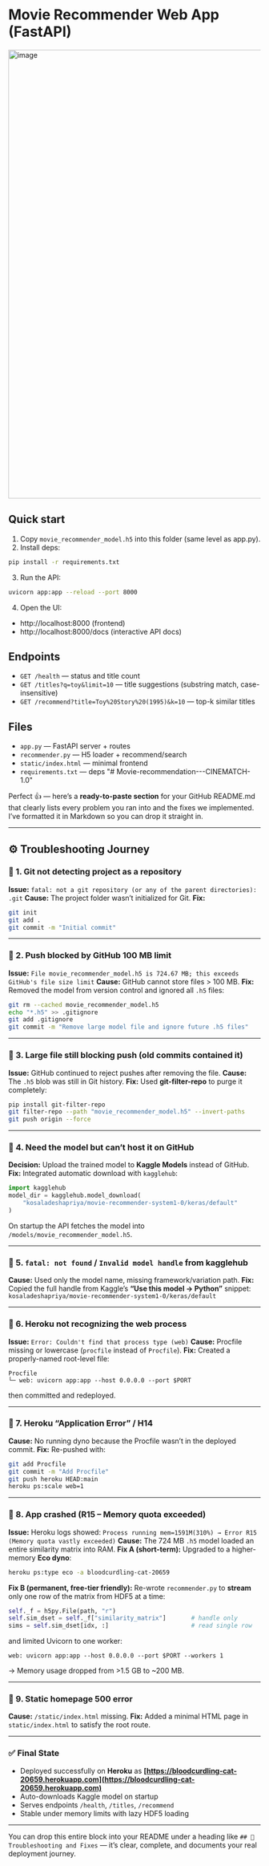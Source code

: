 # Movie Recommender Web App (FastAPI)
<img width="1919" height="895" alt="image" src="https://github.com/user-attachments/assets/c728d553-1fe7-44f7-8ba1-f9038a693389" />

## Quick start
1) Copy `movie_recommender_model.h5` into this folder (same level as app.py).
2) Install deps:
```bash
pip install -r requirements.txt
```
3) Run the API:
```bash
uvicorn app:app --reload --port 8000
```
4) Open the UI:
- http://localhost:8000  (frontend)
- http://localhost:8000/docs (interactive API docs)

## Endpoints
- `GET /health` — status and title count
- `GET /titles?q=toy&limit=10` — title suggestions (substring match, case-insensitive)
- `GET /recommend?title=Toy%20Story%20(1995)&k=10` — top-k similar titles

## Files
- `app.py` — FastAPI server + routes
- `recommender.py` — H5 loader + recommend/search
- `static/index.html` — minimal frontend
- `requirements.txt` — deps
"# Movie-recommendation---CINEMATCH-1.0" 

Perfect 👍 — here’s a **ready-to-paste section** for your GitHub README.md that clearly lists every problem you ran into and the fixes we implemented.
I’ve formatted it in Markdown so you can drop it straight in.

---

## ⚙️ Troubleshooting Journey

### 🧩 1. Git not detecting project as a repository

**Issue:**
`fatal: not a git repository (or any of the parent directories): .git`
**Cause:**  The project folder wasn’t initialized for Git.
**Fix:**

```bash
git init
git add .
git commit -m "Initial commit"
```

---

### 🧩 2. Push blocked by GitHub 100 MB limit

**Issue:**
`File movie_recommender_model.h5 is 724.67 MB; this exceeds GitHub's file size limit`
**Cause:**  GitHub cannot store files > 100 MB.
**Fix:**
Removed the model from version control and ignored all `.h5` files:

```bash
git rm --cached movie_recommender_model.h5
echo "*.h5" >> .gitignore
git add .gitignore
git commit -m "Remove large model file and ignore future .h5 files"
```

---

### 🧩 3. Large file still blocking push (old commits contained it)

**Issue:**
GitHub continued to reject pushes after removing the file.
**Cause:**  The `.h5` blob was still in Git history.
**Fix:**
Used **git-filter-repo** to purge it completely:

```bash
pip install git-filter-repo
git filter-repo --path "movie_recommender_model.h5" --invert-paths
git push origin --force
```

---

### 🧩 4. Need the model but can’t host it on GitHub

**Decision:**
Upload the trained model to **Kaggle Models** instead of GitHub.
**Fix:**
Integrated automatic download with `kagglehub`:

```python
import kagglehub
model_dir = kagglehub.model_download(
    "kosaladeshapriya/movie-recommender-system1-0/keras/default"
)
```

On startup the API fetches the model into `/models/movie_recommender_model.h5`.

---

### 🧩 5. `fatal: not found` / `Invalid model handle` from kagglehub

**Cause:**  Used only the model name, missing framework/variation path.
**Fix:**  Copied the full handle from Kaggle’s **“Use this model → Python”** snippet:
`kosaladeshapriya/movie-recommender-system1-0/keras/default`

---

### 🧩 6. Heroku not recognizing the web process

**Issue:**
`Error: Couldn't find that process type (web)`
**Cause:**  Procfile missing or lowercase (`procfile` instead of `Procfile`).
**Fix:**
Created a properly-named root-level file:

```
Procfile
└─ web: uvicorn app:app --host 0.0.0.0 --port $PORT
```

then committed and redeployed.

---

### 🧩 7. Heroku “Application Error” / H14

**Cause:**  No running dyno because the Procfile wasn’t in the deployed commit.
**Fix:**
Re-pushed with:

```bash
git add Procfile
git commit -m "Add Procfile"
git push heroku HEAD:main
heroku ps:scale web=1
```

---

### 🧩 8. App crashed (R15 – Memory quota exceeded)

**Issue:**
Heroku logs showed:
`Process running mem=1591M(310%) → Error R15 (Memory quota vastly exceeded)`
**Cause:**  The 724 MB `.h5` model loaded an entire similarity matrix into RAM.
**Fix A (short-term):**
Upgraded to a higher-memory **Eco dyno**:

```bash
heroku ps:type eco -a bloodcurdling-cat-20659
```

**Fix B (permanent, free-tier friendly):**
Re-wrote `recommender.py` to **stream** only one row of the matrix from HDF5 at a time:

```python
self._f = h5py.File(path, "r")
self.sim_dset = self._f["similarity_matrix"]       # handle only
sims = self.sim_dset[idx, :]                       # read single row
```

and limited Uvicorn to one worker:

```
web: uvicorn app:app --host 0.0.0.0 --port $PORT --workers 1
```

→ Memory usage dropped from >1.5 GB to ~200 MB.

---

### 🧩 9. Static homepage 500 error

**Cause:**  `/static/index.html` missing.
**Fix:**  Added a minimal HTML page in `static/index.html` to satisfy the root route.

---

### ✅ Final State

* Deployed successfully on **Heroku** as
  **[https://bloodcurdling-cat-20659.herokuapp.com](https://bloodcurdling-cat-20659.herokuapp.com)**
* Auto-downloads Kaggle model on startup
* Serves endpoints `/health`, `/titles`, `/recommend`
* Stable under memory limits with lazy HDF5 loading

---

You can drop this entire block into your README under a heading like
`## 🧠 Troubleshooting and Fixes` — it’s clear, complete, and documents your real deployment journey.
